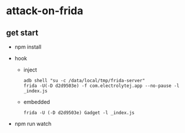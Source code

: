 # attack-on-frida

## get start
- npm install
- hook

  - inject

    ```
    adb shell "su -c /data/local/tmp/frida-server"
    frida -U(-D d2d9503e) -f com.electrolytej.app --no-pause -l _index.js
    ```

  - embedded

    `frida -U (-D d2d9503e) Gadget -l _index.js`

- npm run watch

